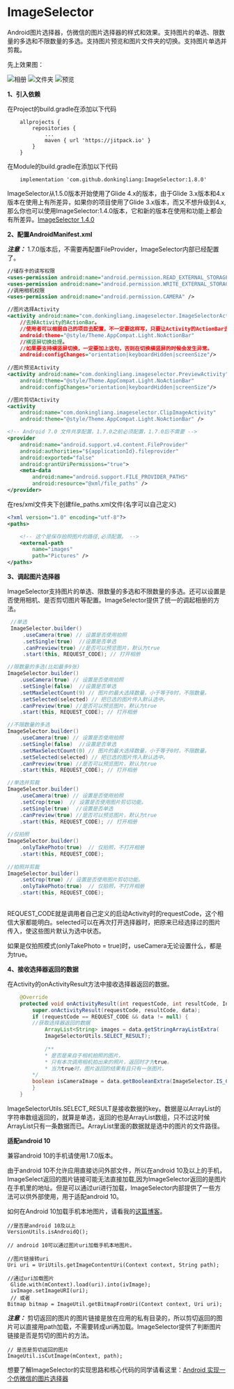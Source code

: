 # ImageSelector
Android图片选择器，仿微信的图片选择器的样式和效果。支持图片的单选、限数量的多选和不限数量的多选。支持图片预览和图片文件夹的切换。支持图片单选并剪裁。

先上效果图：

![相册](https://github.com/donkingliang/ImageSelector/blob/master/%E6%95%88%E6%9E%9C%E5%9B%BE/%E7%9B%B8%E5%86%8C.jpg)  ![文件夹](https://github.com/donkingliang/ImageSelector/blob/master/%E6%95%88%E6%9E%9C%E5%9B%BE/%E6%96%87%E4%BB%B6%E5%A4%B9.jpg)  ![预览](https://github.com/donkingliang/ImageSelector/blob/master/%E6%95%88%E6%9E%9C%E5%9B%BE/%E9%A2%84%E8%A7%88.jpg)

**1、引入依赖**

在Project的build.gradle在添加以下代码

```
	allprojects {
		repositories {
			...
			maven { url 'https://jitpack.io' }
		}
	}
```
在Module的build.gradle在添加以下代码

```
	implementation 'com.github.donkingliang:ImageSelector:1.8.0'
```
ImageSelector从1.5.0版本开始使用了Glide 4.x的版本，由于Glide 3.x版本和4.x版本在使用上有所差异，如果你的项目使用了Glide 3.x版本，而又不想升级到4.x,那么你也可以使用ImageSelector:1.4.0版本，它和新的版本在使用和功能上都会有所差异。[ImageSelector 1.4.0](https://github.com/donkingliang/ImageSelector/blob/master/README1.4.0.md)

**2、配置AndroidManifest.xml**

***注意：*** 1.7.0版本后，不需要再配置FileProvider，ImageSelector内部已经配置了。
```xml
//储存卡的读写权限
<uses-permission android:name="android.permission.READ_EXTERNAL_STORAGE" />
<uses-permission android:name="android.permission.WRITE_EXTERNAL_STORAGE" />
//调用相机权限
<uses-permission android:name="android.permission.CAMERA" />

//图片选择Activity
<activity android:name="com.donkingliang.imageselector.ImageSelectorActivity"
	//去掉Activity的ActionBar。
	//使用者可以根据自己的项目去配置，不一定要这样写，只要让Activity的ActionBar去掉就可以了。
    android:theme="@style/Theme.AppCompat.Light.NoActionBar"
    //横竖屏切换处理。
    //如果要支持横竖屏切换，一定要加上这句，否则在切换横竖屏的时候会发生异常。
    android:configChanges="orientation|keyboardHidden|screenSize"/>
    
//图片预览Activity
<activity android:name="com.donkingliang.imageselector.PreviewActivity"
    android:theme="@style/Theme.AppCompat.Light.NoActionBar"
    android:configChanges="orientation|keyboardHidden|screenSize"/>

//图片剪切Activity
<activity
    android:name="com.donkingliang.imageselector.ClipImageActivity"
    android:theme="@style/Theme.AppCompat.Light.NoActionBar" />

<!-- Android 7.0 文件共享配置，1.7.0之前必须配置，1.7.0后不需要 -->
<provider
    android:name="android.support.v4.content.FileProvider"
    android:authorities="${applicationId}.fileprovider"
    android:exported="false"
    android:grantUriPermissions="true">
    <meta-data
        android:name="android.support.FILE_PROVIDER_PATHS"
        android:resource="@xml/file_paths" />
</provider>
```
在res/xml文件夹下创建file_paths.xml文件(名字可以自己定义)

```xml
<?xml version="1.0" encoding="utf-8"?>
<paths>

    <!-- 这个是保存拍照图片的路径,必须配置。 -->
    <external-path
        name="images"
        path="Pictures" />
</paths>
```

**3、调起图片选择器**

ImageSelector支持图片的单选、限数量的多选和不限数量的多选。还可以设置是否使用相机、是否剪切图片等配置。ImageSelector提供了统一的调起相册的方法。
```java
 //单选
 ImageSelector.builder()
     .useCamera(true) // 设置是否使用拍照
     .setSingle(true)  //设置是否单选
     .canPreview(true) //是否可以预览图片，默认为true
     .start(this, REQUEST_CODE); // 打开相册

//限数量的多选(比如最多9张)
ImageSelector.builder()
    .useCamera(true) // 设置是否使用拍照
    .setSingle(false)  //设置是否单选
    .setMaxSelectCount(9) // 图片的最大选择数量，小于等于0时，不限数量。
    .setSelected(selected) // 把已选的图片传入默认选中。
    .canPreview(true) //是否可以预览图片，默认为true
    .start(this, REQUEST_CODE); // 打开相册

//不限数量的多选
ImageSelector.builder()
    .useCamera(true) // 设置是否使用拍照
    .setSingle(false)  //设置是否单选
    .setMaxSelectCount(0) // 图片的最大选择数量，小于等于0时，不限数量。
    .setSelected(selected) // 把已选的图片传入默认选中。
    .canPreview(true) //是否可以预览图片，默认为true
    .start(this, REQUEST_CODE); // 打开相册

//单选并剪裁
ImageSelector.builder()
    .useCamera(true) // 设置是否使用拍照
    .setCrop(true)  // 设置是否使用图片剪切功能。
    .setSingle(true)  //设置是否单选
    .canPreview(true) //是否可以预览图片，默认为true
    .start(this, REQUEST_CODE); // 打开相册
       
//仅拍照
ImageSelector.builder()
    .onlyTakePhoto(true)  // 仅拍照，不打开相册
    .start(this, REQUEST_CODE);
    
//拍照并剪裁
ImageSelector.builder()
    .setCrop(true) // 设置是否使用图片剪切功能。
    .onlyTakePhoto(true)  // 仅拍照，不打开相册
    .start(this, REQUEST_CODE);
    
```
REQUEST_CODE就是调用者自己定义的启动Activity时的requestCode，这个相信大家都能明白。selected可以在再次打开选择器时，把原来已经选择过的图片传入，使这些图片默认为选中状态。

如果是仅拍照模式(onlyTakePhoto = true)时，useCamera无论设置什么，都是为true。

**4、接收选择器返回的数据**

在Activity的onActivityResult方法中接收选择器返回的数据。
```java
    @Override
    protected void onActivityResult(int requestCode, int resultCode, Intent data) {
        super.onActivityResult(requestCode, resultCode, data);
        if (requestCode == REQUEST_CODE && data != null) {
	    //获取选择器返回的数据
            ArrayList<String> images = data.getStringArrayListExtra(
            ImageSelectorUtils.SELECT_RESULT);
	    
	    	/**
     		* 是否是来自于相机拍照的图片，
     		* 只有本次调用相机拍出来的照片，返回时才为true。
     		* 当为true时，图片返回的结果有且只有一张图片。
		*/
	    boolean isCameraImage = data.getBooleanExtra(ImageSelector.IS_CAMERA_IMAGE, false);
        }
    }
```
ImageSelectorUtils.SELECT_RESULT是接收数据的key。数据是以ArrayList的字符串数组返回的，就算是单选，返回的也是ArrayList数组，只不过这时候ArrayList只有一条数据而已。ArrayList里面的数据就是选中的图片的文件路径。

**适配android 10**

兼容android 10的手机请使用1.7.0版本。

由于android 10不允许应用直接访问外部文件，所以在android 10及以上的手机，ImageSelect返回的图片链接可能无法直接加载,因为ImageSelector返回的是图片在手机里的地址。但是可以通过uri进行加载，ImageSelector内部提供了一些方法可以供外部使用，用于适配android 10。

如何在Android 10加载手机本地图片，请看我的[这篇博客](https://juejin.im/post/5d80ef726fb9a06aeb10f223)。
```
//是否是android 10及以上
VersionUtils.isAndroidQ();

// android 10可以通过图片uri加载手机本地图片。

//图片链接转uri
Uri uri = UriUtils.getImageContentUri(Context context, String path);

//通过uri加载图片
 Glide.with(mContext).load(uri).into(ivImage);
 ivImage.setImageURI(uri);
 // 或者
Bitmap bitmap = ImageUtil.getBitmapFromUri(Context context, Uri uri);
```

***注意：*** 剪切返回的图片的图片链接是放在应用的私有目录的，所以剪切返回的图片可以直接用path加载，不需要转成uri再加载。ImageSelector提供了判断图片链接是否是剪切的图片的方法。
```
// 是否是剪切返回的图片
ImageUtil.isCutImage(mContext, path);
```

想要了解ImageSelector的实现思路和核心代码的同学请看这里：[Android 实现一个仿微信的图片选择器](https://juejin.im/post/5919086244d904006c692abb)
